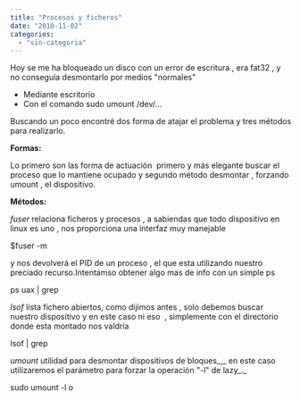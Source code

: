 ```yaml
---
title: "Procesos y ficheros"
date: "2010-11-02"
categories: 
  - "sin-categoria"
---
```


Hoy se me ha bloqueado un disco con un error de escritura , era fat32 , y no conseguía desmontarlo por medios "normales"

- Mediante escritorio
- Con el comando sudo umount /dev/...

Buscando un poco encontré dos forma de atajar el problema y tres métodos para realizarlo.

**Formas:**

Lo primero son las forma de actuación  primero y más elegante buscar el proceso que lo mantiene ocupado y segundo método desmontar , forzando umount , el dispositivo.

**Métodos:**

_fuser_ relaciona ficheros y procesos , a sabiendas que todo dispositivo en linux es uno , nos proporciona una interfaz muy manejable

$fuser -m <dispositivo de bloques>

y nos devolverá el PID de un proceso , el que esta utilizando nuestro preciado recurso.Intentamso obtener algo mas de info con un simple ps

ps uax | grep <PID>

_lsof_ lista fichero abiertos, como dijimos antes , solo debemos buscar nuestro dispositivo y en este caso ni eso  , simplemente con el directorio donde esta montado nos valdría

lsof | grep <directorio de montaje>

_umount_ utilidad para desmontar dispositivos de bloques_,_ en este caso utilizaremos el parámetro para forzar la operación "-l" de lazy_._

sudo umount -l <dispositivo de bloques> o <directorio de montaje>
